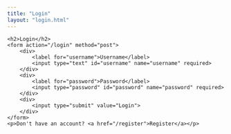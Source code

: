```yaml
---
title: "Login"
layout: "login.html"
---
```


    <h2>Login</h2>
    <form action="/login" method="post">
        <div>
            <label for="username">Username</label>
            <input type="text" id="username" name="username" required>
        </div>
        <div>
            <label for="password">Password</label>
            <input type="password" id="password" name="password" required>
        </div>
        <div>
            <input type="submit" value="Login">
        </div>
    </form>
    <p>Don't have an account? <a href="/register">Register</a></p>
